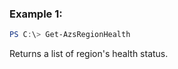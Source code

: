 ### Example 1:
```powershell
PS C:\> Get-AzsRegionHealth
```

Returns a list of region's health status.
